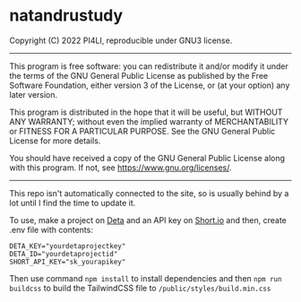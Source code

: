 # natandrustudy
Copyright (C) 2022 PI4LI, reproducible under GNU3 license.

___
This program is free software: you can redistribute it and/or modify
it under the terms of the GNU General Public License as published by
the Free Software Foundation, either version 3 of the License, or
(at your option) any later version.

This program is distributed in the hope that it will be useful,
but WITHOUT ANY WARRANTY; without even the implied warranty of
MERCHANTABILITY or FITNESS FOR A PARTICULAR PURPOSE.  See the
GNU General Public License for more details.

You should have received a copy of the GNU General Public License
along with this program.  If not, see <https://www.gnu.org/licenses/>.

___
This repo isn't automatically connected to the site, so is usually behind by a lot until I find the time to update it.

To use, make a project on [Deta](https://deta.sh) and an API key on [Short.io](https://short.io) and then, create .env file with contents:
```
DETA_KEY="yourdetaprojectkey"
DETA_ID="yourdetaprojectid"
SHORT_API_KEY="sk_yourapikey"
```
Then use command `npm install` to install dependencies and then `npm run buildcss` to build the TailwindCSS file to `/public/styles/build.min.css`
